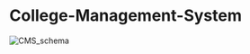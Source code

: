 # College-Management-System

![CMS_schema](https://github.com/user-attachments/assets/89b3b6de-3ecc-46fd-8fc8-4317a77f3d23)
